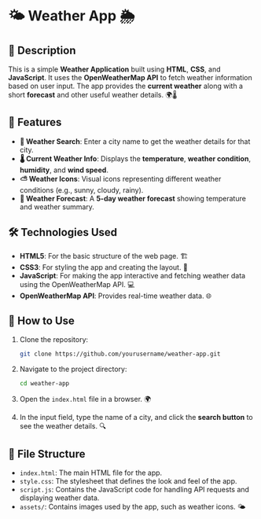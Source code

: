 # 🌤️ Weather App 🌦️

## 📜 Description

This is a simple **Weather Application** built using **HTML**, **CSS**, and **JavaScript**. It uses the **OpenWeatherMap API** to fetch weather information based on user input. The app provides the **current weather** along with a short **forecast** and other useful weather details. 🌍🌡️

## 🔧 Features

* **🌆 Weather Search**: Enter a city name to get the weather details for that city.
* **🌡️ Current Weather Info**: Displays the **temperature**, **weather condition**, **humidity**, and **wind speed**.
* **⛅ Weather Icons**: Visual icons representing different weather conditions (e.g., sunny, cloudy, rainy).
* **📅 Weather Forecast**: A **5-day weather forecast** showing temperature and weather summary.

## 🛠️ Technologies Used

* **HTML5**: For the basic structure of the web page. 🏗️
* **CSS3**: For styling the app and creating the layout. 🎨
* **JavaScript**: For making the app interactive and fetching weather data using the OpenWeatherMap API. 💻
* **OpenWeatherMap API**: Provides real-time weather data. 🌐

## 🚀 How to Use

1. Clone the repository:

   ```bash
   git clone https://github.com/yourusername/weather-app.git
   ```

2. Navigate to the project directory:

   ```bash
   cd weather-app
   ```

3. Open the `index.html` file in a browser. 🌍

4. In the input field, type the name of a city, and click the **search button** to see the weather details. 🔍

## 📁 File Structure

* `index.html`: The main HTML file for the app.
* `style.css`: The stylesheet that defines the look and feel of the app.
* `script.js`: Contains the JavaScript code for handling API requests and displaying weather data.
* `assets/`: Contains images used by the app, such as weather icons. 🌤️

